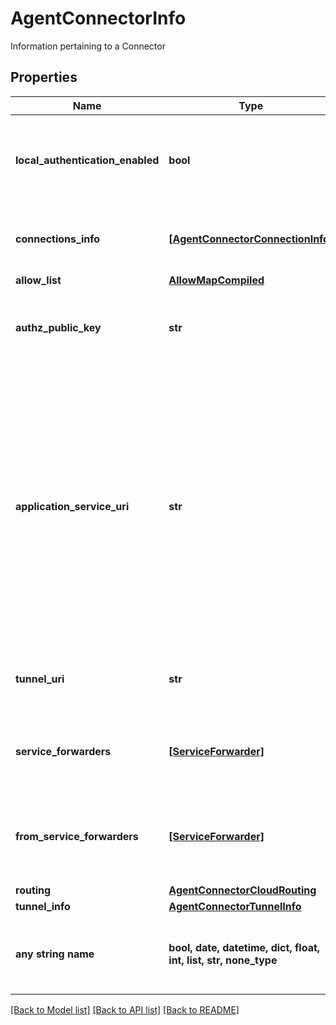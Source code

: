 # AgentConnectorInfo

Information pertaining to a Connector

## Properties
Name | Type | Description | Notes
------------ | ------------- | ------------- | -------------
**local_authentication_enabled** | **bool** | Determines whether or not the agent will expose an endpoint for local authentication | [optional] 
**connections_info** | [**[AgentConnectorConnectionInfo]**](AgentConnectorConnectionInfo.md) | The list of connections associated with this agent | [optional] 
**allow_list** | [**AllowMapCompiled**](AllowMapCompiled.md) |  | [optional] 
**authz_public_key** | **str** | The PEM encoded public key used for validating bearer tokens | [optional] 
**application_service_uri** | **str** | The URI this connector will establish as the destination URI for service forwarder requests. An agent would request a certificate for the hostname provided as part of the URI for other connectors to establish a TLS connection to this connector.  | [optional] 
**tunnel_uri** | **str** | The URI this connector uses to establish its tunnels. | [optional] 
**service_forwarders** | [**[ServiceForwarder]**](ServiceForwarder.md) | The list of service forwarders associated with this connector. | [optional] 
**from_service_forwarders** | [**[ServiceForwarder]**](ServiceForwarder.md) | The list of service forwarders that are forwarded to this connector. | [optional] 
**routing** | [**AgentConnectorCloudRouting**](AgentConnectorCloudRouting.md) |  | [optional] 
**tunnel_info** | [**AgentConnectorTunnelInfo**](AgentConnectorTunnelInfo.md) |  | [optional] 
**any string name** | **bool, date, datetime, dict, float, int, list, str, none_type** | any string name can be used but the value must be the correct type | [optional]

[[Back to Model list]](../README.md#documentation-for-models) [[Back to API list]](../README.md#documentation-for-api-endpoints) [[Back to README]](../README.md)


